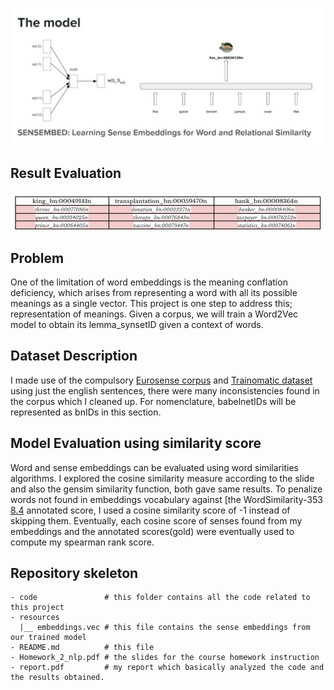 ![Model Architecture](https://github.com/oluwayetty/word-sense-disambiguition/blob/master/cbow.jpg)

## Result Evaluation
![](https://github.com/oluwayetty/word-sense-disambiguition/blob/master/results.jpg)

## Problem 
One of the limitation of word embeddings is the meaning conflation deficiency, which arises from representing a word with all its possible meanings as a single vector. This project is one step to address this; representation of meanings. Given a corpus, we will train a Word2Vec model to obtain its lemma_synsetID given a context of words.

## Dataset Description 
I made use of the compulsory [Eurosense corpus](http://lcl.uniroma1.it/eurosense/) and [Trainomatic dataset](https://www.aclweb.org/anthology/D17-1008/) using just the english sentences, there were many inconsistencies found in the corpus which I cleaned up. For nomenclature, babelnetIDs will be represented as bnIDs in this section.

## Model Evaluation using similarity score
Word and sense embeddings can be evaluated using word similarities algorithms. I explored the cosine similarity measure according to the slide and also the gensim similarity function, both gave same results. To penalize words not found in embeddings vocabulary against [the WordSimilarity-353 [8.4](http://www.cs.technion.ac.il/~gabr/resources/data/wordsim353/) annotated score, I used a cosine similarity score of -1 instead of skipping them. Eventually, each cosine score of senses found from my embeddings and the annotated scores(gold) were eventually used to compute my spearman rank score.

## Repository skeleton
```
- code               # this folder contains all the code related to this project
- resources
  |__ embeddings.vec # this file contains the sense embeddings from our trained model
- README.md          # this file
- Homework_2_nlp.pdf # the slides for the course homework instruction
- report.pdf         # my report which basically analyzed the code and the results obtained.
```
